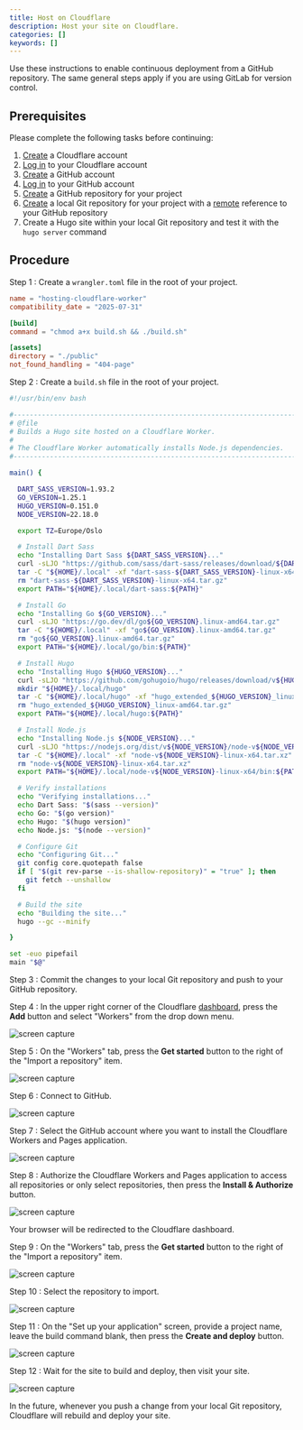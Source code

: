 ```yaml
---
title: Host on Cloudflare
description: Host your site on Cloudflare.
categories: []
keywords: []
---
```


Use these instructions to enable continuous deployment from a GitHub repository. The same general steps apply if you are using GitLab for version control.

## Prerequisites

Please complete the following tasks before continuing:

1. [Create](https://dash.cloudflare.com/sign-up) a Cloudflare account
1. [Log in](https://dash.cloudflare.com/login) to your Cloudflare account
1. [Create](https://github.com/signup) a GitHub account
1. [Log in](https://github.com/login) to your GitHub account
1. [Create](https://github.com/new) a GitHub repository for your project
1. [Create](https://git-scm.com/docs/git-init) a local Git repository for your project with a [remote](https://git-scm.com/docs/git-remote) reference to your GitHub repository
1. Create a Hugo site within your local Git repository and test it with the `hugo server` command

## Procedure

Step 1
: Create a `wrangler.toml` file in the root of your project.

  ```toml {file="wrangler.toml" copy=true}
  name = "hosting-cloudflare-worker"
  compatibility_date = "2025-07-31"

  [build]
  command = "chmod a+x build.sh && ./build.sh"

  [assets]
  directory = "./public"
  not_found_handling = "404-page"
  ```

Step 2
: Create a `build.sh` file in the root of your project.

  ```sh {file="build.sh" copy=true}
  #!/usr/bin/env bash

  #------------------------------------------------------------------------------
  # @file
  # Builds a Hugo site hosted on a Cloudflare Worker.
  #
  # The Cloudflare Worker automatically installs Node.js dependencies.
  #------------------------------------------------------------------------------

  main() {

    DART_SASS_VERSION=1.93.2
    GO_VERSION=1.25.1
    HUGO_VERSION=0.151.0
    NODE_VERSION=22.18.0

    export TZ=Europe/Oslo

    # Install Dart Sass
    echo "Installing Dart Sass ${DART_SASS_VERSION}..."
    curl -sLJO "https://github.com/sass/dart-sass/releases/download/${DART_SASS_VERSION}/dart-sass-${DART_SASS_VERSION}-linux-x64.tar.gz"
    tar -C "${HOME}/.local" -xf "dart-sass-${DART_SASS_VERSION}-linux-x64.tar.gz"
    rm "dart-sass-${DART_SASS_VERSION}-linux-x64.tar.gz"
    export PATH="${HOME}/.local/dart-sass:${PATH}"

    # Install Go
    echo "Installing Go ${GO_VERSION}..."
    curl -sLJO "https://go.dev/dl/go${GO_VERSION}.linux-amd64.tar.gz"
    tar -C "${HOME}/.local" -xf "go${GO_VERSION}.linux-amd64.tar.gz"
    rm "go${GO_VERSION}.linux-amd64.tar.gz"
    export PATH="${HOME}/.local/go/bin:${PATH}"

    # Install Hugo
    echo "Installing Hugo ${HUGO_VERSION}..."
    curl -sLJO "https://github.com/gohugoio/hugo/releases/download/v${HUGO_VERSION}/hugo_extended_${HUGO_VERSION}_linux-amd64.tar.gz"
    mkdir "${HOME}/.local/hugo"
    tar -C "${HOME}/.local/hugo" -xf "hugo_extended_${HUGO_VERSION}_linux-amd64.tar.gz"
    rm "hugo_extended_${HUGO_VERSION}_linux-amd64.tar.gz"
    export PATH="${HOME}/.local/hugo:${PATH}"

    # Install Node.js
    echo "Installing Node.js ${NODE_VERSION}..."
    curl -sLJO "https://nodejs.org/dist/v${NODE_VERSION}/node-v${NODE_VERSION}-linux-x64.tar.xz"
    tar -C "${HOME}/.local" -xf "node-v${NODE_VERSION}-linux-x64.tar.xz"
    rm "node-v${NODE_VERSION}-linux-x64.tar.xz"
    export PATH="${HOME}/.local/node-v${NODE_VERSION}-linux-x64/bin:${PATH}"

    # Verify installations
    echo "Verifying installations..."
    echo Dart Sass: "$(sass --version)"
    echo Go: "$(go version)"
    echo Hugo: "$(hugo version)"
    echo Node.js: "$(node --version)"

    # Configure Git
    echo "Configuring Git..."
    git config core.quotepath false
    if [ "$(git rev-parse --is-shallow-repository)" = "true" ]; then
      git fetch --unshallow
    fi

    # Build the site
    echo "Building the site..."
    hugo --gc --minify

  }

  set -euo pipefail
  main "$@"
  ```

Step 3
: Commit the changes to your local Git repository and push to your GitHub repository.

Step 4
: In the upper right corner of the Cloudflare [dashboard](https://dash.cloudflare.com/), press the **Add** button and select "Workers" from the drop down menu.

  ![screen capture](cloudflare-01.png)

Step 5
: On the "Workers" tab, press the **Get started** button to the right of the "Import a repository" item.

  ![screen capture](cloudflare-02.png)

Step 6
: Connect to GitHub.

  ![screen capture](cloudflare-03.png)

Step 7
: Select the GitHub account where you want to install the Cloudflare Workers and Pages application.

  ![screen capture](cloudflare-04.png)

Step 8
: Authorize the Cloudflare Workers and Pages application to access all repositories or only select repositories, then press the **Install & Authorize** button.

  ![screen capture](cloudflare-05.png)

  Your browser will be redirected to the Cloudflare dashboard.

Step 9
: On the "Workers" tab, press the **Get started** button to the right of the "Import a repository" item.

  ![screen capture](cloudflare-02.png)

Step 10
: Select the repository to import.

  ![screen capture](cloudflare-06.png)

Step 11
: On the "Set up your application" screen, provide a project name, leave the build command blank, then press the **Create and deploy** button.

  ![screen capture](cloudflare-07.png)

Step 12
: Wait for the site to build and deploy, then visit your site.

  ![screen capture](cloudflare-08.png)

In the future, whenever you push a change from your local Git repository, Cloudflare will rebuild and deploy your site.
